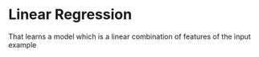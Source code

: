# Linear Regression 

That learns a model which is a linear combination of features of the input example <br />
